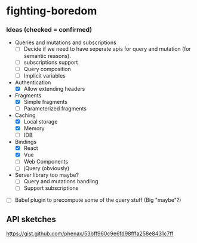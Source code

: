 # fighting-boredom

<!--
[![CircleCI](https://img.shields.io/circleci/project/github/phenax/pipey/master.svg?style=for-the-badge)](https://circleci.com/gh/phenax/pipey)
[![npm bundle size (minified + gzip)](https://img.shields.io/bundlephobia/minzip/pipey.svg?style=for-the-badge)](https://www.npmjs.com/package/pipey)
[![Codecov](https://img.shields.io/codecov/c/github/phenax/pipey.svg?style=for-the-badge)](https://codecov.io/gh/phenax/pipey)

[Read the documentation for more information](https://github.com/phenax/pipey/tree/master/docs)
-->

### Ideas (checked = confirmed)

- Queries and mutations and subscriptions
  - [ ] Decide if we need to have seperate apis for query and mutation (for semantic reasons).
  - [ ] subscriptions support
  - [ ] Query composition
  - [ ] Implicit variables

- Authentication
  - [x] Allow extending headers

- Fragments
  - [x] Simple fragments
  - [ ] Parameterized fragments

- Caching
  - [x] Local storage
  - [x] Memory
  - [ ] IDB

- Bindings
  - [x] React
  - [x] Vue
  - [ ] Web Components
  - [ ] jQuery (obviously)

- Server library too maybe?
  - [ ] Query and mutations handling
  - [ ] Support subscriptions

- [ ] Babel plugin to precompute some of the query stuff (Big "maybe"?)

## API sketches
https://gist.github.com/phenax/53bff960c9e6fd98fffa258e8431c7ff
